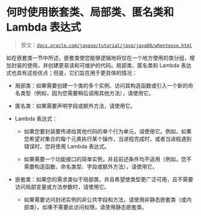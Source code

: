 # 何时使用嵌套类、局部类、匿名类和 Lambda 表达式

> 原文：[`docs.oracle.com/javase/tutorial/java/javaOO/whentouse.html`](https://docs.oracle.com/javase/tutorial/java/javaOO/whentouse.html)

如在嵌套类一节中所述，嵌套类使您能够逻辑地将仅在一个地方使用的类分组，增加封装的使用，并创建更易读和可维护的代码。局部类、匿名类和 Lambda 表达式也具有这些优点；但是，它们旨在用于更具体的情况：

+   局部类：如果需要创建一个类的多个实例、访问其构造函数或引入一个新的命名类型（例如，因为您需要稍后调用其他方法），请使用它。

+   匿名类：如果需要声明字段或额外方法，请使用它。

+   Lambda 表达式：

    +   如果您要封装要传递给其他代码的单个行为单元，请使用它。例如，如果您希望对集合的每个元素执行某个操作，当进程完成时，或者当进程遇到错误时，您将使用 Lambda 表达式。

    +   如果需要一个功能接口的简单实例，并且前述条件均不适用（例如，您不需要构造函数、命名类型、字段或额外方法），请使用它。

+   嵌套类：如果您的需求类似于局部类，并且希望使类型更广泛可用，且不需要访问局部变量或方法参数时，请使用它。

    +   如果需要访问封闭实例的非公共字段和方法，请使用非静态嵌套类（或内部类）。如果不需要此访问权限，请使用静态嵌套类。
